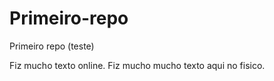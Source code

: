 # Primeiro-repo
Primeiro repo (teste)

Fiz mucho texto online.
Fiz mucho mucho texto aqui no fisico.
